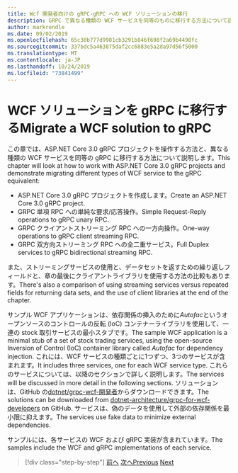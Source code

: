 ```yaml
---
title: Wcf 開発者向けの gRPC-gRPC への WCF ソリューションの移行
description: GRPC で異なる種類の WCF サービスを同等のものに移行する方法について説明します。
author: markrendle
ms.date: 09/02/2019
ms.openlocfilehash: 65c30b777d9981cb3291b846f698f2a69b4498fc
ms.sourcegitcommit: 337bdc5a463875daf2cc6883e5a2da97d56f5000
ms.translationtype: MT
ms.contentlocale: ja-JP
ms.lasthandoff: 10/24/2019
ms.locfileid: "73841499"
---
```

# <a name="migrate-a-wcf-solution-to-grpc"></a><span data-ttu-id="8eb1a-103">WCF ソリューションを gRPC に移行する</span><span class="sxs-lookup"><span data-stu-id="8eb1a-103">Migrate a WCF solution to gRPC</span></span>

<span data-ttu-id="8eb1a-104">この章では、ASP.NET Core 3.0 gRPC プロジェクトを操作する方法と、異なる種類の WCF サービスを同等の gRPC に移行する方法について説明します。</span><span class="sxs-lookup"><span data-stu-id="8eb1a-104">This chapter will look at how to work with ASP.NET Core 3.0 gRPC projects and demonstrate migrating different types of WCF service to the gRPC equivalent:</span></span>

- <span data-ttu-id="8eb1a-105">ASP.NET Core 3.0 gRPC プロジェクトを作成します。</span><span class="sxs-lookup"><span data-stu-id="8eb1a-105">Create an ASP.NET Core 3.0 gRPC project.</span></span>
- <span data-ttu-id="8eb1a-106">GRPC 単項 RPC への単純な要求/応答操作。</span><span class="sxs-lookup"><span data-stu-id="8eb1a-106">Simple Request-Reply operations to gRPC unary RPC.</span></span>
- <span data-ttu-id="8eb1a-107">GRPC クライアントストリーミング RPC への一方向操作。</span><span class="sxs-lookup"><span data-stu-id="8eb1a-107">One-way operations to gRPC client streaming RPC.</span></span>
- <span data-ttu-id="8eb1a-108">GRPC 双方向ストリーミング RPC への全二重サービス。</span><span class="sxs-lookup"><span data-stu-id="8eb1a-108">Full Duplex services to gRPC bidirectional streaming RPC.</span></span>

<span data-ttu-id="8eb1a-109">また、ストリーミングサービスの使用と、データセットを返すための繰り返しフィールドと、章の最後にクライアントライブラリを使用する方法の比較もあります。</span><span class="sxs-lookup"><span data-stu-id="8eb1a-109">There's also a comparison of using streaming services versus repeated fields for returning data sets, and the use of client libraries at the end of the chapter.</span></span>

<span data-ttu-id="8eb1a-110">サンプル WCF アプリケーションは、依存関係の挿入のために*Autofac*というオープンソースのコントロールの反転 (IoC) コンテナーライブラリを使用して、一連の stock 取引サービスの最小スタブです。</span><span class="sxs-lookup"><span data-stu-id="8eb1a-110">The sample WCF application is a minimal stub of a set of stock trading services, using the open-source Inversion of Control (IoC) container library called *Autofac* for dependency injection.</span></span> <span data-ttu-id="8eb1a-111">これには、WCF サービスの種類ごとに1つずつ、3つのサービスが含まれます。</span><span class="sxs-lookup"><span data-stu-id="8eb1a-111">It includes three services, one for each WCF service type.</span></span> <span data-ttu-id="8eb1a-112">これらのサービスについては、以降のセクションで詳しく説明します。</span><span class="sxs-lookup"><span data-stu-id="8eb1a-112">The services will be discussed in more detail in the following sections.</span></span> <span data-ttu-id="8eb1a-113">ソリューションは、GitHub の[dotnet/grpc-wcf-開発者](https://github.com/dotnet-architecture/grpc-for-wcf-developers)からダウンロードできます。</span><span class="sxs-lookup"><span data-stu-id="8eb1a-113">The solutions can be downloaded from [dotnet-architecture/grpc-for-wcf-developers](https://github.com/dotnet-architecture/grpc-for-wcf-developers) on GitHub.</span></span> <span data-ttu-id="8eb1a-114">サービスは、偽のデータを使用して外部の依存関係を最小限に抑えます。</span><span class="sxs-lookup"><span data-stu-id="8eb1a-114">The services use fake data to minimize external dependencies.</span></span>

<span data-ttu-id="8eb1a-115">サンプルには、各サービスの WCF および gRPC 実装が含まれています。</span><span class="sxs-lookup"><span data-stu-id="8eb1a-115">The samples include the WCF and gRPC implementations of each service.</span></span>

>[!div class="step-by-step"]
><span data-ttu-id="8eb1a-116">[前へ](ws-protocols.md)
>[次へ](create-project.md)</span><span class="sxs-lookup"><span data-stu-id="8eb1a-116">[Previous](ws-protocols.md)
[Next](create-project.md)</span></span>
